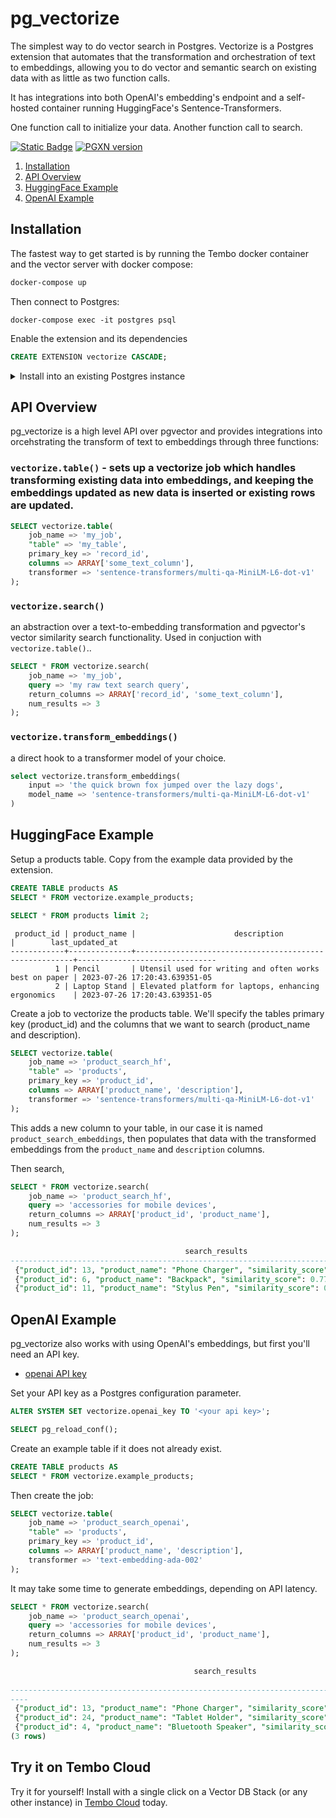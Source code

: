 # pg_vectorize

The simplest way to do vector search in Postgres. Vectorize is a Postgres extension that automates that the transformation and orchestration of text to embeddings, allowing you to do vector and semantic search on existing data with as little as two function calls.

It has integrations into both OpenAI's embedding's endpoint and a self-hosted container running HuggingFace's Sentence-Transformers.

One function call to initialize your data. Another function call to search.

[![Static Badge](https://img.shields.io/badge/%40tembo-community?logo=slack&label=slack)](https://join.slack.com/t/tembocommunity/shared_invite/zt-20dtnhcmo-pLNV7_Aobi50TdTLpfQ~EQ)
[![PGXN version](https://badge.fury.io/pg/pg_vectorize.svg)](https://pgxn.org/dist/pg_vectorize/)

1. [Installation](#installation)
2. [API Overview](#api-overview)
3. [HuggingFace Example](#huggingface-example)
4. [OpenAI Example](#openai-example)

## Installation

The fastest way to get started is by running the Tembo docker container and the vector server with docker compose:

```bash
docker-compose up
```

Then connect to Postgres:

```text
docker-compose exec -it postgres psql
```

Enable the extension and its dependencies

```sql
CREATE EXTENSION vectorize CASCADE;
```

<details>

<summary>Install into an existing Postgres instance</summary>

If you're installing in an existing Postgres instance, you will need the following dependencies:

Rust:

- [pgrx toolchain](https://github.com/pgcentralfoundation/pgrx)

Postgres Extensions:

- [pg_cron](https://github.com/citusdata/pg_cron) ^1.5
- [pgmq](https://github.com/tembo-io/pgmq) ^1
- [pgvector](https://github.com/pgvector/pgvector) ^0.5.0

</details>

## API Overview

pg_vectorize is a high level API over pgvector and provides integrations into orcehstrating the transform of text to embeddings through three functions:

### `vectorize.table()` - sets up a vectorize job which handles transforming existing data into embeddings, and keeping the embeddings updated as new data is inserted or existing rows are updated.

```sql
SELECT vectorize.table(
    job_name => 'my_job',
    "table" => 'my_table',
    primary_key => 'record_id',
    columns => ARRAY['some_text_column'],
    transformer => 'sentence-transformers/multi-qa-MiniLM-L6-dot-v1'
);
```

### `vectorize.search()`

an abstraction over a text-to-embedding transformation and pgvector's vector similarity search functionality. Used in conjuction with `vectorize.table()`..

```sql
SELECT * FROM vectorize.search(
    job_name => 'my_job',
    query => 'my raw text search query',
    return_columns => ARRAY['record_id', 'some_text_column'],
    num_results => 3
);
```

### `vectorize.transform_embeddings()`

a direct hook to a transformer model of your choice.

```sql
select vectorize.transform_embeddings(
    input => 'the quick brown fox jumped over the lazy dogs',
    model_name => 'sentence-transformers/multi-qa-MiniLM-L6-dot-v1'
)
```


## HuggingFace Example

Setup a products table. Copy from the example data provided by the extension.

```sql
CREATE TABLE products AS 
SELECT * FROM vectorize.example_products;
```

```sql
SELECT * FROM products limit 2;
```

```text
 product_id | product_name |                      description                       |        last_updated_at        
------------+--------------+--------------------------------------------------------+-------------------------------
          1 | Pencil       | Utensil used for writing and often works best on paper | 2023-07-26 17:20:43.639351-05
          2 | Laptop Stand | Elevated platform for laptops, enhancing ergonomics    | 2023-07-26 17:20:43.639351-05
```

Create a job to vectorize the products table. We'll specify the tables primary key (product_id) and the columns that we want to search (product_name and description).

```sql
SELECT vectorize.table(
    job_name => 'product_search_hf',
    "table" => 'products',
    primary_key => 'product_id',
    columns => ARRAY['product_name', 'description'],
    transformer => 'sentence-transformers/multi-qa-MiniLM-L6-dot-v1'
);
```

This adds a new column to your table, in our case it is named `product_search_embeddings`, then populates that data with the transformed embeddings from the `product_name` and `description` columns.


Then search,

```sql
SELECT * FROM vectorize.search(
    job_name => 'product_search_hf',
    query => 'accessories for mobile devices',
    return_columns => ARRAY['product_id', 'product_name'],
    num_results => 3
);

                                       search_results                                        
---------------------------------------------------------------------------------------------
 {"product_id": 13, "product_name": "Phone Charger", "similarity_score": 0.8147814132322894}
 {"product_id": 6, "product_name": "Backpack", "similarity_score": 0.7743061352550308}
 {"product_id": 11, "product_name": "Stylus Pen", "similarity_score": 0.7709902653575383}
```

## OpenAI Example

pg_vectorize also works with using OpenAI's embeddings, but first you'll need an API key.


- [openai API key](https://platform.openai.com/docs/guides/embeddings)

Set your API key as a Postgres configuration parameter.

```sql
ALTER SYSTEM SET vectorize.openai_key TO '<your api key>';

SELECT pg_reload_conf();
```

Create an example table if it does not already exist.

```sql
CREATE TABLE products AS 
SELECT * FROM vectorize.example_products;
```

Then create the job:

```sql
SELECT vectorize.table(
    job_name => 'product_search_openai',
    "table" => 'products',
    primary_key => 'product_id',
    columns => ARRAY['product_name', 'description'],
    transformer => 'text-embedding-ada-002'
);
```

It may take some time to generate embeddings, depending on API latency.

```sql
SELECT * FROM vectorize.search(
    job_name => 'product_search_openai',
    query => 'accessories for mobile devices',
    return_columns => ARRAY['product_id', 'product_name'],
    num_results => 3
);

                                         search_results                                     
    
--------------------------------------------------------------------------------------------
----
 {"product_id": 13, "product_name": "Phone Charger", "similarity_score": 0.8564681325237845}
 {"product_id": 24, "product_name": "Tablet Holder", "similarity_score": 0.8295988934993099}
 {"product_id": 4, "product_name": "Bluetooth Speaker", "similarity_score": 0.8250355616233103}
(3 rows)
```

## Try it on Tembo Cloud

Try it for yourself! Install with a single click on a Vector DB Stack (or any other instance) in [Tembo Cloud](https://cloud.tembo.io/) today.
